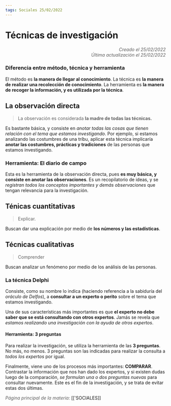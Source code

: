 ```yaml
---
tags: Sociales 25/02/2022
---
```


# Técnicas de investigación
<div style="text-align: right; opacity: 0.7; font-style: italic;">Creado el 25/02/2022</div>
<div style="text-align: right; opacity: 0.7; font-style: italic;">Última actualización el 25/02/2022</div>

### Diferencia entre método, técnica y herramienta

El método es **la manera de llegar al conocimiento**.
La técnica es **la manera de realizar una recolección de conocimiento**.
La herramienta es **la manera de recoger la información, y es utilizada por la técnica**.

## La observación directa 

> La observación es considerada **la madre de todas las técnicas.**

Es bastante básica, y consiste en *anotar todas las cosas que tienen relación con el tema que estamos investigando*. Por ejemplo, si estamos analizando las costumbres de una tríbu, aplicar esta técnica implicaría **anotar las costumbres, prácticas y tradiciones** de las personas que estamos investigando.

### Herramienta: El diario de campo

Esta es la herramienta de la observación directa, pues **es muy básica, y consiste en anotar las observaciones**. Es un recopilatorio de ideas, y se *registran todos los conceptos importantes y demás observaciones* que tengan relevancia para la investigación.


## Ténicas cuantitativas

> Explicar.

Buscan dar una explicación por medio de **los números y las estadísticas**.




## Técnicas cualitativas

> Comprender

Buscan analizar un fenómeno por medio de los análisis de las personas.

### La técnica Delphi

Consiste, como su nombre lo indica (haciendo referencia a la sabiduría del *oráculo de Delfos*), a **consultar a un experto o perito** sobre el tema que estamos investigando.

Una de sus características más importantes es que **el experto no debe saber que se está consultando con otros expertos**. Jamás se revela que *estamos realizando una investigación con la ayuda de otros expertos*.

#### Herramienta: 3 preguntas

Para realizar la investigación, se utiliza la herramienta de las **3 preguntas**. No más, no menos. 3 preguntas son las indicadas para realizar la consulta a *todos los expertos* por igual.

Finalmente, viene uno de los procesos más importantes: **COMPARAR**. Contrastar la información que nos han dado los expertos, y si existen dudas luego de la comparación, *se formulan una o dos preguntas nuevas* para consultar nuevamente. Este es el fin de la investigación, y se trata de evitar estas dos últimas.

<span style="opacity: 0.7; font-style: italic;">Página principal de la materia:</span> [['SOCIALES]]